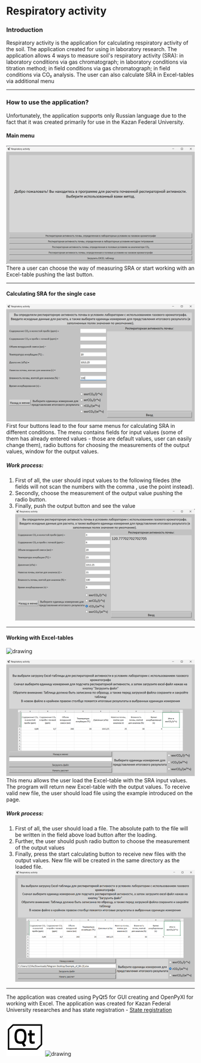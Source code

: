 # Respiratory activity

### Introduction
Respiratory activity is the application for calculating respiratory activity of the soil. The application created for
using in laboratory research. The application allows 4 ways to measure soil's respiratory activity (SRA):
in laboratory conditions via gas chromatograph; in laboratory conditions via titration method; in field conditions via
gas chromatograph; in field conditions via СО₂ analysis. The user can also calculate SRA in Excel-tables 
via additional menu

***
### How to use the application?
Unfortunately, the application supports only Russian language due to the fact that it was created primarily for use in
the Kazan Federal University.

#### Main menu
![main-menu](Md%20imgs/main_menu_screen.png)
There a user can choose the way of measuring SRA or start working with an Excel-table
pushing the last button.
***
#### Calculating SRA for the single case
![single-case](Md%20imgs/single-case_calc_menu_screen.png)
First four buttons lead to the four same menus for calculating SRA in different conditions.
The menu contains fields for input values (some of them has already entered values - those are default values, user can
easily change them), radio buttons for choosing the measurements of the output values, window for the output values.
##### Work process:
1) First of all, the user should input values to the following filedes (the fields will not scan the numbers with the comma
, use the point instead).
2) Secondly, choose the measurement of the output value pushing the radio button.
3) Finally, push the output button and see the value
![competed-single-case](Md%20imgs/single-case_comp_screen.png)
***
#### Working with Excel-tables

<img src="Md imgs/microsoft_office_excel_logo_icon_145720.ico" alt="drawing" width="50">

![excel-working](Md%20imgs/exel-menu_scree.png)
This menu allows the user load the Excel-table with the SRA input values. The program will return new 
Excel-table with the output values. To receive valid new file, the user should load file using the example introduced on the page.
##### Work process:
1) First of all, the user should load a file. The absolute path to the file will be written in the field above load button 
after the loading.
2) Further, the user should push radio button to choose the measurement of the output values
3) Finally, press the start calculating button to receive new files with the output values. New file will be created in the same directory as the loaded file.
![comp-exel-working](Md%20imgs/excel-working_compl-screen.png)
***
The application was created using PyQt5 for GUI creating and OpenPyXl for working with Excel. The application was created for
Kazan Federal University researches and has state registration - <a href="https://new.fips.ru/registers-doc-view/fips_servlet?DB=EVM&rn=6295&DocNumber=2023669585&TypeFile=html"> State registration </a>

![Qt](Md%20imgs/icons8-qt.svg)
<img src="Md imgs/microsoft_office_excel_logo_icon_145720.ico" alt="drawing" width="50">
